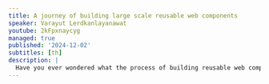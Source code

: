 ```yaml
---
title: A journey of building large scale reusable web components
speaker: Varayut Lerdkanlayanawat
youtube: 2kFpxnaycyg
managed: true
published: '2024-12-02'
subtitles: [th]
description: |
  Have you ever wondered what the process of building reusable web components that are used by 200+ developer teams looks like? In this talk, you will be walked through all aspects that need to be considered while designing and implementing reusable web components along with fun real-world examples.
---
```


